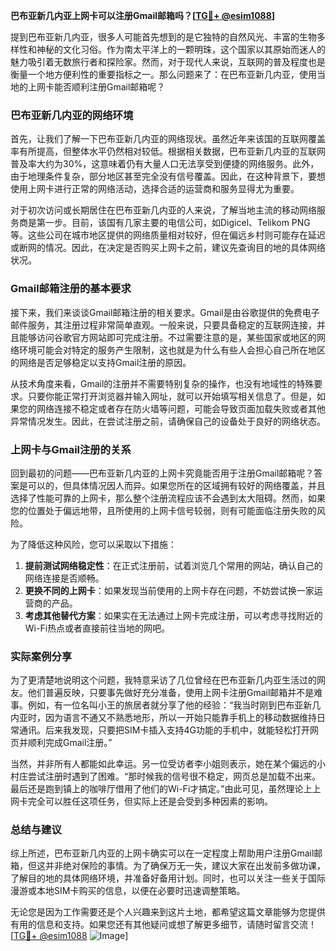 **巴布亚新几内亚上网卡可以注册Gmail邮箱吗？[[TG💪+ @esim1088](https://t.me/s/esim1088)]**

提到巴布亚新几内亚，很多人可能首先想到的是它独特的自然风光、丰富的生物多样性和神秘的文化习俗。作为南太平洋上的一颗明珠，这个国家以其原始而迷人的魅力吸引着无数旅行者和探险家。然而，对于现代人来说，互联网的普及程度也是衡量一个地方便利性的重要指标之一。那么问题来了：在巴布亚新几内亚，使用当地的上网卡能否顺利注册Gmail邮箱呢？

### 巴布亚新几内亚的网络环境

首先，让我们了解一下巴布亚新几内亚的网络现状。虽然近年来该国的互联网覆盖率有所提高，但整体水平仍然相对较低。根据相关数据，巴布亚新几内亚的互联网普及率大约为30%，这意味着仍有大量人口无法享受到便捷的网络服务。此外，由于地理条件复杂，部分地区甚至完全没有信号覆盖。因此，在这种背景下，要想使用上网卡进行正常的网络活动，选择合适的运营商和服务显得尤为重要。

对于初次访问或长期居住在巴布亚新几内亚的人来说，了解当地主流的移动网络服务商是第一步。目前，该国有几家主要的电信公司，如Digicel、Telikom PNG等。这些公司在城市地区提供的网络质量相对较好，但在偏远乡村则可能存在延迟或断网的情况。因此，在决定是否购买上网卡之前，建议先查询目的地的具体网络状况。

### Gmail邮箱注册的基本要求

接下来，我们来谈谈Gmail邮箱注册的相关要求。Gmail是由谷歌提供的免费电子邮件服务，其注册过程非常简单直观。一般来说，只要具备稳定的互联网连接，并且能够访问谷歌官方网站即可完成注册。不过需要注意的是，某些国家或地区的网络环境可能会对特定的服务产生限制，这也就是为什么有些人会担心自己所在地区的网络是否足够稳定以支持Gmail注册的原因。

从技术角度来看，Gmail的注册并不需要特别复杂的操作，也没有地域性的特殊要求。只要你能正常打开浏览器并输入网址，就可以开始填写相关信息了。但是，如果您的网络连接不稳定或者存在防火墙等问题，可能会导致页面加载失败或者其他异常情况发生。因此，在尝试注册之前，请确保自己的设备处于良好的网络状态。

### 上网卡与Gmail注册的关系

回到最初的问题——巴布亚新几内亚的上网卡究竟能否用于注册Gmail邮箱呢？答案是可以的，但具体情况因人而异。如果您所在的区域拥有较好的网络覆盖，并且选择了性能可靠的上网卡，那么整个注册流程应该不会遇到太大阻碍。然而，如果您的位置处于偏远地带，且所使用的上网卡信号较弱，则有可能面临注册失败的风险。

为了降低这种风险，您可以采取以下措施：

1. **提前测试网络稳定性**：在正式注册前，试着浏览几个常用的网站，确认自己的网络连接是否顺畅。
2. **更换不同的上网卡**：如果发现当前使用的上网卡存在问题，不妨尝试换一家运营商的产品。
3. **考虑其他替代方案**：如果实在无法通过上网卡完成注册，可以考虑寻找附近的Wi-Fi热点或者直接前往当地的网吧。

### 实际案例分享

为了更清楚地说明这个问题，我特意采访了几位曾经在巴布亚新几内亚生活过的网友。他们普遍反映，只要事先做好充分准备，使用上网卡注册Gmail邮箱并不是难事。例如，有一位名叫小王的旅居者就分享了他的经验：“我当时刚到巴布亚新几内亚时，因为语言不通又不熟悉地形，所以一开始只能靠手机上的移动数据维持日常通讯。后来我发现，只要把SIM卡插入支持4G功能的手机中，就能轻松打开网页并顺利完成Gmail注册。”

当然，并非所有人都能如此幸运。另一位受访者李小姐则表示，她在某个偏远的小村庄尝试注册时遇到了困难。“那时候我的信号很不稳定，网页总是加载不出来。最后还是跑到镇上的咖啡厅借用了他们的Wi-Fi才搞定。”由此可见，虽然理论上上网卡完全可以胜任这项任务，但实际上还是会受到多种因素的影响。

### 总结与建议

综上所述，巴布亚新几内亚的上网卡确实可以在一定程度上帮助用户注册Gmail邮箱，但这并非绝对保险的事情。为了确保万无一失，建议大家在出发前多做功课，了解目的地的具体网络环境，并准备好备用计划。同时，也可以关注一些关于国际漫游或本地SIM卡购买的信息，以便在必要时迅速调整策略。

无论您是因为工作需要还是个人兴趣来到这片土地，都希望这篇文章能够为您提供有用的信息和支持。如果您还有其他疑问或想了解更多细节，请随时留言交流！[[TG💪+ @esim1088](https://t.me/s/esim1088) ![Image](https://i.postimg.cc/4NQfJmqS/Snipaste-2025-05-13-00-14-12.png)]
